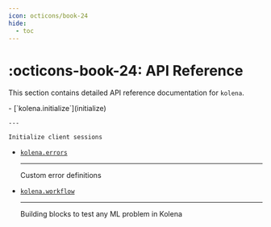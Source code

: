 ```yaml
---
icon: octicons/book-24
hide:
  - toc
---
```


# :octicons-book-24: API Reference

This section contains detailed API reference documentation for `kolena`.

<div class="grid cards" markdown>
- [`kolena.initialize`](initialize)

    ---

    Initialize client sessions

- [`kolena.errors`](errors)

    ---

    Custom error definitions

- [`kolena.workflow`](workflow)

    ---

    Building blocks to test any ML problem in Kolena
</div>
